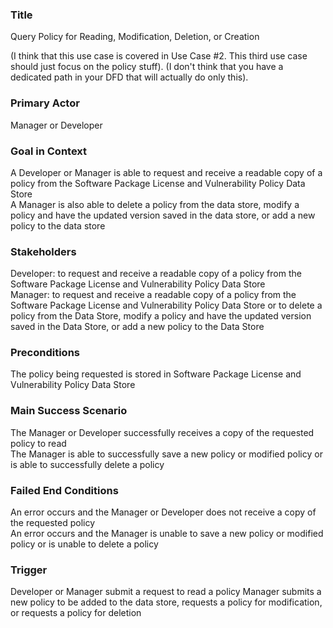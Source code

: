 ### Title
Query Policy for Reading, Modification, Deletion, or Creation

(I think that this use case is covered in Use Case #2. This third use case should just focus on the policy stuff). 
(I don't think that you have a dedicated path in your DFD that will actually do only this). 

### Primary Actor
Manager or Developer

### Goal in Context
A Developer or Manager is able to request and receive a readable copy of a policy from the Software Package License and Vulnerability Policy Data Store<br/>
A Manager is also able to delete a policy from the data store, modify a policy and have the updated version saved in the data store, or add a new policy to the data store

### Stakeholders
Developer: to request and receive a readable copy of a policy from the Software Package License and Vulnerability Policy Data Store<br/>
Manager: to request and receive a readable copy of a policy from the Software Package License and Vulnerability Policy Data Store or to delete a policy from the Data Store, modify a policy and have the updated version saved in the Data Store, or add a new policy to the Data Store

### Preconditions
The policy being requested is stored in Software Package License and Vulnerability Policy Data Store

### Main Success Scenario
The Manager or Developer successfully receives a copy of the requested policy to read<br/>
The Manager is able to successfully save a new policy or modified policy or is able to successfully delete a policy

### Failed End Conditions
An error occurs and the Manager or Developer does not receive a copy of the requested policy <br/>
An error occurs and the Manager is unable to save a new policy or modified policy or is unable to delete a policy

### Trigger 
Developer or Manager submit a request to read a policy
Manager submits a new policy to be added to the data store, requests a policy for modification, or requests a policy for deletion


